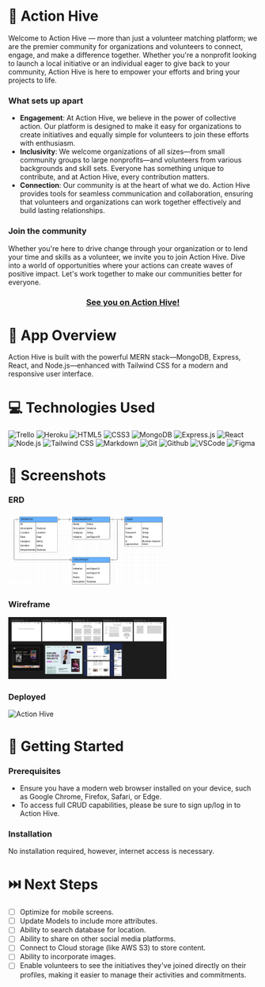 🐝 Action Hive
============
Welcome to Action Hive — more than just a volunteer matching platform; we are the premier community for organizations and volunteers to connect, engage, and make a difference together. Whether you're a nonprofit looking to launch a local initiative or an individual eager to give back to your community, Action Hive is here to empower your efforts and bring your projects to life.

### What sets up apart
- **Engagement**: At Action Hive, we believe in the power of collective action. Our platform is designed to make it easy for organizations to create initiatives and equally simple for volunteers to join these efforts with enthusiasm.
- **Inclusivity**: We welcome organizations of all sizes—from small community groups to large nonprofits—and volunteers from various backgrounds and skill sets. Everyone has something unique to contribute, and at Action Hive, every contribution matters.
- **Connection**: Our community is at the heart of what we do. Action Hive provides tools for seamless communication and collaboration, ensuring that volunteers and organizations can work together effectively and build lasting relationships.

### Join the community
Whether you're here to drive change through your organization or to lend your time and skills as a volunteer, we invite you to join Action Hive. Dive into a world of opportunities where your actions can create waves of positive impact. Let's work together to make our communities better for everyone.

<div id="App Link" align="center">

### [See you on Action Hive!]()

</div>



📝 App Overview
============
Action Hive is built with the powerful MERN stack—MongoDB, Express, React, and Node.js—enhanced with Tailwind CSS for a modern and responsive user interface.


💻 Technologies Used
==============

![Trello](https://img.shields.io/badge/-Trello-05122A?style=flat&logo=trello)
![Heroku](https://img.shields.io/badge/-Heroku-05122A?style=flat&logo=heroku)
![HTML5](https://img.shields.io/badge/-HTML5-05122A?style=flat&logo=html5)
![CSS3](https://img.shields.io/badge/-CSS-05122A?style=flat&logo=css3)
![MongoDB](https://img.shields.io/badge/-MongoDB-05122A?style=flat&logo=mongodb)
![Express.js](https://img.shields.io/badge/-Express.js-05122A?style=flat&logo=express)
![React](https://img.shields.io/badge/-React-05122A?style=flat&logo=react)
![Node.js](https://img.shields.io/badge/-Node.js-05122A?style=flat&logo=node.js)
![Tailwind CSS](https://img.shields.io/badge/-Tailwind_CSS-05122A?style=flat&logo=tailwind-css)
![Markdown](https://img.shields.io/badge/-Markdown-05122A?style=flat&logo=markdown)
![Git](https://img.shields.io/badge/-Git-05122A?style=flat&logo=git)
![Github](https://img.shields.io/badge/-GitHub-05122A?style=flat&logo=github)
![VSCode](https://img.shields.io/badge/-VS_Code-05122A?style=flat&logo=visualstudio)
<a><img alt='Figma' src='https://img.shields.io/badge/Figma-100000?style=flat&logo=Figma&logoColor=white&labelColor=f24e1e&color=f24e1e'/></a>


📸 Screenshots
==============
### ERD
<img src="src/img/ERD.png" alt="Action Hive Wireframe" height="auto" width="320">

### Wireframe
<img src="src/img/Wireframe.png" alt="Action Hive ERD" height="auto" width="320">

### Deployed
<img src="main_app/static/images/pgdeployed.png" alt="Action Hive" height="auto" width="320">


🔧 Getting Started 
============
### Prerequisites
- Ensure you have a modern web browser installed on your device, such as Google Chrome, Firefox, Safari, or Edge.
- To access full CRUD capabilities, please be sure to sign up/log in to Action Hive.

### Installation
No installation required, however, internet access is necessary.


⏭️ Next Steps
============
- [ ] Optimize for mobile screens.
- [ ] Update Models to include more attributes.
- [ ] Ability to search database for location.
- [ ] Ability to share on other social media platforms.
- [ ] Connect to Cloud storage (like AWS S3) to store content.
- [ ] Ability to incorporate images.
- [ ] Enable volunteers to see the initiatives they've joined directly on their profiles, making it easier to manage their activities and commitments.
